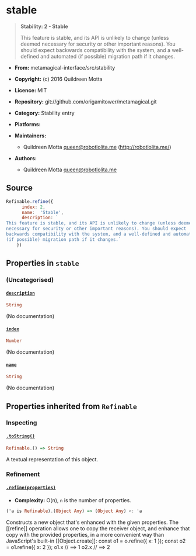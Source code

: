 

# stable





> 
> **Stability: 2 - Stable**
> 
> This feature is stable, and its API is unlikely to change (unless deemed
> necessary for security or other important reasons). You should expect
> backwards compatibility with the system, and a well-defined and automated
> (if possible) migration path if it changes.
> 


  - **From:**
    metamagical-interface/src/stability
  - **Copyright:**
    (c) 2016 Quildreen Motta
  - **Licence:**
    MIT
  - **Repository:**
    git://github.com/origamitower/metamagical.git
  - **Category:**
    Stability entry
  - **Platforms:**
    
  - **Maintainers:**
      - Quildreen Motta <queen@robotlolita.me> (http://robotlolita.me/)
  - **Authors:**
      - Quildreen Motta <queen@robotlolita.me>





## Source


```javascript
Refinable.refine({
      index: 2,
      name:  'Stable',
      description: `
This feature is stable, and its API is unlikely to change (unless deemed
necessary for security or other important reasons). You should expect
backwards compatibility with the system, and a well-defined and automated
(if possible) migration path if it changes.`
    })
```




## Properties in `stable`




### (Uncategorised)




#### [`description`](stable/description)



```haskell
String
```

(No documentation)



#### [`index`](stable/index)



```haskell
Number
```

(No documentation)



#### [`name`](stable/name)



```haskell
String
```

(No documentation)






## Properties inherited from `Refinable`




### Inspecting




#### [`.toString()`](stable/toString)



```haskell
Refinable.() => String
```

A textual representation of this object.





### Refinement




#### [`.refine(properties)`](stable/refine)

  - **Complexity:**
    O(n), `n` is the number of properties.

```haskell
('a is Refinable).(Object Any) => (Object Any) <: 'a
```

Constructs a new object that's enhanced with the given properties.
The [[refine]] operation allows one to copy the receiver object,
and enhance that copy with the provided properties, in a more
convenient way than JavaScript's built-in [[Object.create]]:
    const o1 = o.refine({ x: 1 });
    const o2 = o1.refine({ x: 2 });
    o1.x  // ==> 1
    o2.x  // ==> 2








